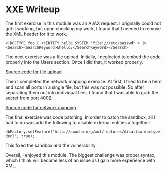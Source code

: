 # XXE Writeup
The first exercise in this module was an AJAX request. I originally could not get it working, but upon checking my work, I found that I needed to remove the XML header for it to work. 

```
<!DOCTYPE foo [ <!ENTITY hello SYSTEM "file:///etc/passwd" > ]>
<Search><SearchKeyword>&hello;</SearchKeyword></Search>
```

The next exercise was a file upload. Initially, I neglected to embed the code properly into the Users section. Once I did that, it worked properly. 

[Source code for file upload](XXE/XXE.xml)

Then I completed the network mapping exercise. At first, I tried to be a hero and scan all ports in a single file, but this was not possible. So after separating them out into individual files, I found that I was able to grab the secret from port 4002.

[Source code for network mapping](XXE/network_xxe_mapping_2.xml)

The final exercise was code patching. In order to patch the sandbox, all I had to do was add the following to disable external entities altogether: 
```
dbFactory.setFeature("http://apache.org/xml/features/disallow-doctype-decl", true);
```
This fixed the sandbox and the vulnerability. 

Overall, I enjoyed this module. The biggest challenge was proper syntax, which I think will become less of an issue as I gain more experience with XML. 
